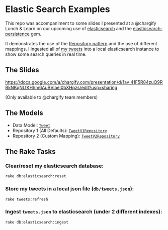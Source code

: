 Elastic Search Examples
=======================

This repo was accompaniment to some slides I presented at a @chargify Lunch & Learn on our upcoming use of [elasticsearch](https://www.elastic.co/products/elasticsearch) and the [elasticsearch-persistence](https://github.com/elastic/elasticsearch-rails/tree/master/elasticsearch-persistence) gem.

It demonstrates the use of the [Repository pattern](https://github.com/elastic/elasticsearch-rails/tree/master/elasticsearch-persistence#the-repository-pattern) and the use of different mappings.  I ingested all of [my tweets](https://twitter.com/moklett) into a local elasticsearch instance to show some search queries in real time.

The Slides
----------

<https://docs.google.com/a/chargify.com/presentation/d/1av_41F5R84zuQ9RBkNKqNLtKHhm6AuBVlael0bXHpzs/edit?usp=sharing>

(Only available to @chargify team members)

The Models
----------

* Data Model: [`Tweet`](/app/models/tweet.rb)
* Repository 1 (All Defaults): [`TweetV1Repository`](/app/models/tweet_v1_repository.rb)
* Repository 2 (Custom Mapping): [`TweetV2Repository`](/app/models/tweet_v2_repository.rb)


The Rake Tasks
--------------

### Clear/reset my elasticsearch database:

```
rake db:elasticsearch:reset
```

### Store my tweets in a local json file (`db/tweets.json`):

```
rake tweets:refresh
```

### Ingest `tweets.json` to elasticsearch (under 2 different indexes):

```
rake db:elasticsearch:ingest
```
